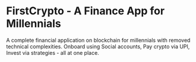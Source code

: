 # FirstCrypto - A Finance App for Millennials

A complete financial application on blockchain for millennials with removed technical complexities. Onboard using Social accounts, Pay crypto via UPI, Invest via strategies - all at one place.
